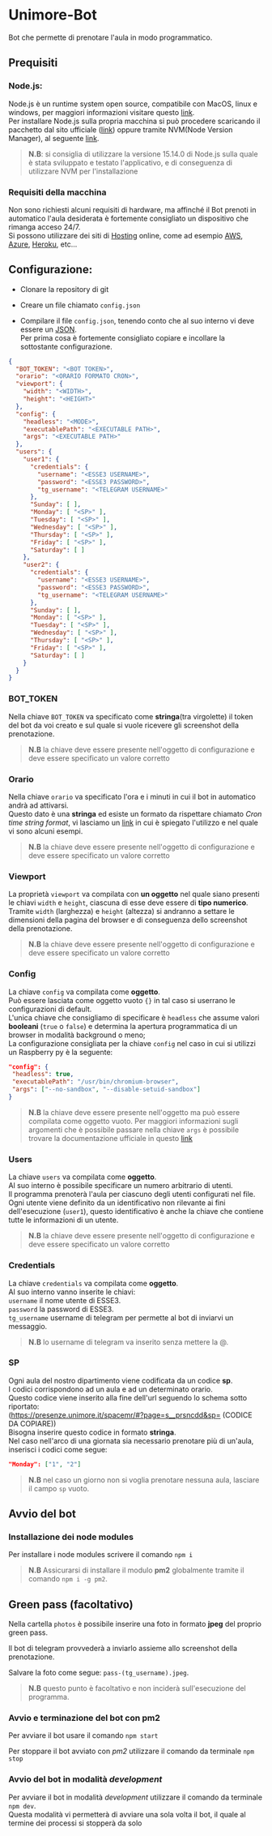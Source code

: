 # Unimore-Bot

Bot che permette di prenotare l'aula in modo programmatico.

## Prequisiti

### Node.js:
Node.js è un runtime system open source, compatibile con MacOS, linux e windows, per maggiori informazioni 
visitare questo [link](https://it.wikipedia.org/wiki/Node.js).  
Per installare Node.js sulla propria macchina si può procedere scaricando il pacchetto dal sito ufficiale ([link](https://nodejs.org/en/))
oppure tramite NVM(Node Version Manager), al seguente [link](https://github.com/nvm-sh/nvm#installing-and-updating).  

> **N.B**: si consiglia di utilizzare la versione 15.14.0 di Node.js sulla quale è stata sviluppato e testato l'applicativo, 
> e di conseguenza di utilizzare NVM per l'installazione

### Requisiti della macchina
Non sono richiesti alcuni requisiti di hardware, ma affinché il Bot prenoti in automatico l'aula desiderata è fortemente consigliato un 
dispositivo che rimanga acceso 24/7.  
Si possono utilizzare dei siti di [Hosting](https://it.wikipedia.org/wiki/Hosting) online,
come ad esempio [AWS](https://aws.amazon.com/), [Azure](https://azure.microsoft.com/it-it/), [Heroku](https://www.heroku.com/), etc... 


## Configurazione:

- Clonare la repository di git

- Creare un file chiamato `config.json`

- Compilare il file `config.json`, tenendo conto che al suo interno vi deve essere un [JSON](https://en.wikipedia.org/wiki/JSON).<br/>
  Per prima cosa è fortemente consigliato copiare e incollare la sottostante configurazione.
```json
{
  "BOT_TOKEN": "<BOT TOKEN>",
  "orario": "<ORARIO FORMATO CRON>",
  "viewport": {
    "width": "<WIDTH>",
    "height": "<HEIGHT>"
  },
  "config": {
    "headless": "<MODE>",
    "executablePath": "<EXECUTABLE PATH>",
    "args": "<EXECUTABLE PATH>"
  },
  "users": {
    "user1": {
      "credentials": {
        "username": "<ESSE3 USERNAME>",
        "password": "<ESSE3 PASSWORD>",
        "tg_username": "<TELEGRAM USERNAME>"
      },
      "Sunday": [ ],
      "Monday": [ "<SP>" ],
      "Tuesday": [ "<SP>" ],
      "Wednesday": [ "<SP>" ],
      "Thursday": [ "<SP>" ],
      "Friday": [ "<SP>" ],
      "Saturday": [ ]
    },
    "user2": {
      "credentials": {
        "username": "<ESSE3 USERNAME>",
        "password": "<ESSE3 PASSWORD>",
        "tg_username": "<TELEGRAM USERNAME>"
      },
      "Sunday": [ ],
      "Monday": [ "<SP>" ],
      "Tuesday": [ "<SP>" ],
      "Wednesday": [ "<SP>" ],
      "Thursday": [ "<SP>" ],
      "Friday": [ "<SP>" ],
      "Saturday": [ ]
    }
  }
}
```
### BOT_TOKEN
Nella chiave `BOT_TOKEN` va specificato come **stringa**(tra virgolette) il token del bot da voi creato e sul quale si vuole ricevere gli screenshot della prenotazione.<br/>

> **N.B** la chiave deve essere presente nell'oggetto di configurazione e deve essere specificato un valore corretto

### Orario
Nella chiave `orario` va specificato l'ora e i minuti in cui il bot in automatico andrà ad attivarsi.<br/> Questo dato è una **stringa** ed esiste un formato da rispettare chiamato _Cron time string format_, vi lasciamo un
[link](https://support.acquia.com/hc/en-us/articles/360004224494-Cron-time-string-format) in cui è spiegato l'utilizzo e nel quale vi sono alcuni esempi.  

> **N.B** la chiave deve essere presente nell'oggetto di configurazione e deve essere specificato un valore corretto

### Viewport
La proprietà `viewport` va compilata con **un oggetto** nel quale siano presenti le chiavi `width` e `height`, ciascuna di esse deve essere di **tipo numerico**.  
Tramite `width` (larghezza) e `height` (altezza) si andranno a settare le dimensioni della pagina del browser e di conseguenza dello screenshot della prenotazione.
 
> **N.B** la chiave deve essere presente nell'oggetto di configurazione e deve essere specificato un valore corretto

### Config
La chiave `config` va compilata come **oggetto**.<br/>
Può essere lasciata come oggetto vuoto `{}` in tal caso si userrano le configurazioni di default.<br/>
L'unica chiave che consigliamo di specificare è `headless` che assume valori **booleani** (`true` o `false`) e determina la apertura programmatica di un browser in modalità background o meno;<br/> 
La configurazione consigliata per la chiave `config` nel caso in cui si utilizzi un Raspberry py è la seguente:
```json lines 
"config": {
 "headless": true, 
 "executablePath": "/usr/bin/chromium-browser",
 "args": ["--no-sandbox", "--disable-setuid-sandbox"] 
} 
```

> **N.B** la chiave deve essere presente nell'oggetto ma può essere compilata come oggetto vuoto. 
> Per maggiori informazioni sugli argomenti che è possibile passare nella chiave `args` è possibile trovare la documentazione ufficiale in questo [link](https://pptr.dev/#?product=Puppeteer&version=v10.2.0&show=api-class-puppeteer)

### Users
La chiave `users` va compilata come **oggetto**.<br/>
Al suo interno è possibile specificare un numero arbitrario di utenti.<br/>
Il programma prenoterà l'aula per ciascuno degli utenti configurati nel file.<br/>
Ogni utente viene definito da un identificativo non rilevante ai fini dell'esecuzione (`user1`), questo identificativo è anche la chiave che contiene tutte le informazioni di un utente.<br/>
> **N.B** la chiave deve essere presente nell'oggetto di configurazione e deve essere specificato un valore corretto

### Credentials
La chiave `credentials` va compilata come **oggetto**.<br/>
Al suo interno vanno inserite le chiavi:<br/>
`username` il nome utente di ESSE3.<br/>
`password` la password di ESSE3.<br/>
`tg_username` username di telegram per permette al bot di inviarvi un messaggio.<br/>
> **N.B** lo username di telegram va inserito senza mettere la @.

### SP
Ogni aula del nostro dipartimento viene codificata da un codice **sp**.<br/>
I codici corrispondono ad un aula e ad un determinato orario.<br/>
Questo codice viene inserito alla fine dell'url seguendo lo schema sotto riportato:<br/>
(https://presenze.unimore.it/spacemr/#?page=s__prsncdd&sp= (CODICE DA COPIARE))<br/>
  Bisogna inserire questo codice in formato **stringa**.<br/>
  Nel caso nell'arco di una giornata sia necessario prenotare più di un'aula, inserisci i codici come segue:<br/>
  ```json lines 
  "Monday": ["1", "2"]
  ```
> **N.B** nel caso un giorno non si voglia prenotare nessuna aula, lasciare il campo `sp` vuoto.

## Avvio del bot

### Installazione dei node modules
 Per installare i node modules scrivere il comando `npm i`

> **N.B** Assicurarsi di installare il modulo **pm2** globalmente tramite il comando `npm i -g pm2`. 

## Green pass (facoltativo)
 Nella cartella `photos` è possibile inserire una foto in formato **jpeg** del proprio green pass.<br/>

 Il bot di telegram provvederà a inviarlo assieme allo screenshot della prenotazione.<br/>

 Salvare la foto come segue: `pass-(tg_username).jpeg`.<br/>

> **N.B** questo punto è facoltativo e non inciderà sull'esecuzione del programma.

### Avvio e terminazione del bot con pm2
Per avviare il bot usare il comando `npm start`

 Per stoppare il bot avviato con _pm2_ utilizzare il comando da terminale `npm stop`

### Avvio del bot in modalità _development_
Per avviare il bot in modalità _development_ utilizzare il comando da terminale `npm dev`.<br/>Questa modalità vi permetterà di avviare una sola volta il bot, 
il quale al termine dei processi si stopperà da solo
